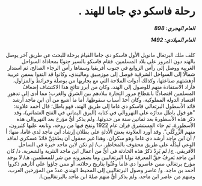 <h1 dir="rtl">رحلة فاسكو دي جاما للهند .</h1>

<h5 dir="rtl">العام الهجري:  898

العام الميلادي: 1492

</h5>

<p dir="rtl">كلف ملك البرتغال مانويل الأول فاسكو دي جاما القيامَ برحلة للبحث عن طريق آخر يوصل بالهند دون المرور على بلاد المسلمين، فقام فاسكو بالسير جنوبًا بمحاذاة السواحل الغربية ووصل إلى رأس الزوابع في جنوب أفريقيا وسماها رأس الرجاء الصالح، ثم استدار شمالًا إلى السواحل الشرقية فوصل إلى موزمبيق وماليندي، وكانوا قد التقوا بسفن عربية أدهشتهم صناعتها، وكذلك أدوات الملاحة التي مع بحاريها من بوصلة وخرائط والمزاول، فأراد الاستفادة منهم للوصول إلى الهند، وكان من أبرز نتائجِ هذا الاكتشاف إضعافُ المسلمين اقتصاديًّا بانقطاع مرور التجارة ببلادهم بين الشرق والغرب؛ مما أدى إلى تدهورِ اقتصاد الدولة المملوكية، وكان أحدَ أسباب سقوطِها. أما ما أُشيع من أن ابن ماجد أرشد قائد الأسطول البرتغالي فاسكو دي غاما إلى طريق الهند، فهو باطل؛ قال أحمد علاونة: "هو قول باطل مدارُه على النهروالي في كتابه (البرق اليماني في الفتح العثماني)، وقد ذكر هذه الأسطورةَ بعد ثمانين سنة من حدوثها، ولم يذكر أيُّ مؤرخ بعد النهروالي هذه الأسطورةَ، ثم جاء المستشرق فران عام 1922 ونفخ فيها من روحه، وتابعه عليها كثيرون، منهم الزِّرِكْلي". وقد أورد العلاونة بعضَ الأدلةِ على بطلان إرشاد ابن ماجد لدي غاما، منها: أ / أن ابن ماجد أرشد دي غاما وهو سكران، وهذا غير معقول أن يطمَئِنَّ قائدٌ عسكري لفاقد الوعي ليدُلَّه على طريق محفوف بالمخاطر. ب/ لم تكن لابن ماجد خبرة في الساحل الأفريقي. ج/ لم يَرِدْ ذكرُ هذه الحادثة في أيٍّ من أعمال ابن ماجد النثرية والشعرية. د/ كان ابن ماجد يَعرِفُ حقَّ المعرفة نوايا البرتغاليين وما يضمرونه من شر للمسلمين. هـ/ لا يوجد مؤرخ برتغالي ممن عاصروا دي غاما وعُنُوا بتاريخ رحلاته، أو ممن جاؤوا على أثارهم ذكروا أحمد بن ماجد. و/ عاصر وصول البرتغاليين إلى المحيط الهندي عددٌ من المؤرخين العرب، ومنهم من عاصر ابن ماجد، ولم يذكر أيٌّ منهم صلةَ ابن ماجد بالبرتغاليين.ا.</p></br>
